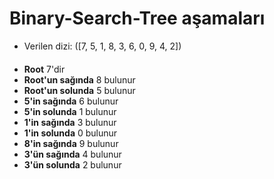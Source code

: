 # Binary-Search-Tree aşamaları
- Verilen dizi: \([7, 5, 1, 8, 3, 6, 0, 9, 4, 2]\)
####
- **Root** 7'dir
- **Root'un sağında** 8 bulunur
- **Root'un solunda** 5 bulunur
- **5'in sağında** 6 bulunur
- **5'in solunda** 1 bulunur
- **1'in sağında** 3 bulunur
- **1'in solunda** 0 bulunur
- **8'in sağında** 9 bulunur
- **3'ün sağında** 4 bulunur
- **3'ün solunda** 2 bulunur

